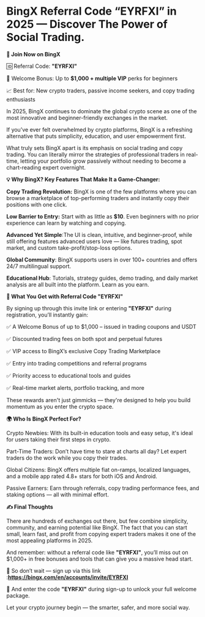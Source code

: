 #  BingX Referral Code “EYRFXI” in 2025 — Discover The Power of Social Trading.

**🔗 Join Now on BingX**

🆔 Referral Code: **"EYRFXI"**

🎁 Welcome Bonus: Up to **$1,000 + multiple VIP** perks for beginners

📈 Best for: New crypto traders, passive income seekers, and copy trading enthusiasts

In 2025, BingX continues to dominate the global crypto scene as one of the most innovative and beginner-friendly exchanges in the market.

 If you’ve ever felt overwhelmed by crypto platforms, BingX is a refreshing alternative that puts simplicity, education, and user empowerment first.

What truly sets BingX apart is its emphasis on social trading and copy trading. You can literally mirror the strategies of professional traders in real-time, letting your portfolio grow passively without needing to become a chart-reading expert overnight.

**💡 Why BingX? Key Features That Make It a Game-Changer:**

**Copy Trading Revolution:** BingX is one of the few platforms where you can browse a marketplace of top-performing traders and instantly copy their positions with one click.

**Low Barrier to Entry:** Start with as little as **$10**. Even beginners with no prior experience can learn by watching and copying.

**Advanced Yet Simple**:The UI is clean, intuitive, and beginner-proof, while still offering features advanced users love — like futures trading, spot market, and custom take-profit/stop-loss options.

**Global Community**: BingX supports users in over 100+ countries and offers 24/7 multilingual support.

**Educational Hub**: Tutorials, strategy guides, demo trading, and daily market analysis are all built into the platform. Learn as you earn.

**🎁 What You Get with Referral Code **"EYRFXI"****

By signing up through this invite link or entering **"EYRFXI"** during registration, you’ll instantly gain:

✅ A Welcome Bonus of up to $1,000 – issued in trading coupons and USDT

✅ Discounted trading fees on both spot and perpetual futures

✅ VIP access to BingX’s exclusive Copy Trading Marketplace

✅ Entry into trading competitions and referral programs

✅ Priority access to educational tools and guides

✅ Real-time market alerts, portfolio tracking, and more

These rewards aren't just gimmicks — they're designed to help you build momentum as you enter the crypto space.

**🌍 Who Is BingX Perfect For?**

Crypto Newbies: With its built-in education tools and easy setup, it's ideal for users taking their first steps in crypto.

Part-Time Traders: Don’t have time to stare at charts all day? Let expert traders do the work while you copy their trades.

Global Citizens: BingX offers multiple fiat on-ramps, localized languages, and a mobile app rated 4.8+ stars for both iOS and Android.

Passive Earners: Earn through referrals, copy trading performance fees, and staking options — all with minimal effort.

**✍️ Final Thoughts**

There are hundreds of exchanges out there, but few combine simplicity, community, and earning potential like BingX. The fact that you can start small, learn fast, and profit from copying expert traders makes it one of the most appealing platforms in 2025.

And remember: without a referral code like **"EYRFXI"**, you’ll miss out on $1,000+ in free bonuses and tools that can give you a massive head start.

📌 So don’t wait — sign up via this link :**https://bingx.com/en/accounts/invite/EYRFXI**

🧠 And enter the code **"EYRFXI"** during sign-up to unlock your full welcome package.

Let your crypto journey begin — the smarter, safer, and more social way.

